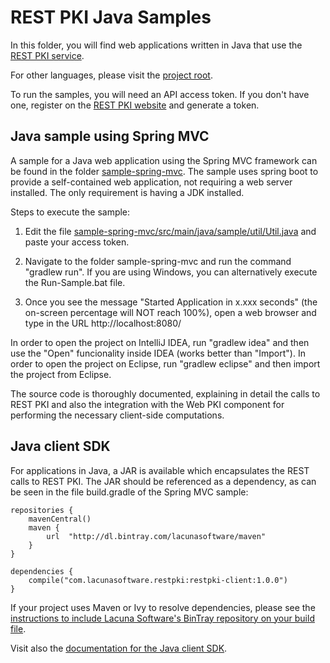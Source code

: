 REST PKI Java Samples
=====================

In this folder, you will find web applications written in Java that use the
[REST PKI service](https://restpki.lacunasoftware.com/).

For other languages, please visit the [project root](https://github.com/LacunaSoftware/RestPkiSamples).

To run the samples, you will need an API access token. If you don't have one, register on the
[REST PKI website](https://restpki.lacunasoftware.com/) and generate a token.

Java sample using Spring MVC
----------------------------

A sample for a Java web application using the Spring MVC framework can be found in the folder
[sample-spring-mvc](sample-spring-mvc/). The sample uses spring boot to provide a self-contained web application,
not requiring a web server installed. The only requirement is having a JDK installed.

Steps to execute the sample:

1. Edit the file [sample-spring-mvc/src/main/java/sample/util/Util.java](sample-spring-mvc/src/main/java/sample/util/Util.java) and paste your access
   token.
   
2. Navigate to the folder sample-spring-mvc and run the command "gradlew run". If you are
   using Windows, you can alternatively execute the Run-Sample.bat file.
  
3. Once you see the message "Started Application in x.xxx seconds" (the on-screen percentage
   will NOT reach 100%), open a web browser and type in the URL http://localhost:8080/
   
In order to open the project on IntelliJ IDEA, run "gradlew idea" and then use the "Open"
funcionality inside IDEA (works better than "Import"). In order to open the project on Eclipse,
run "gradlew eclipse" and then import the project from Eclipse.

The source code is thoroughly documented, explaining in detail the calls to REST PKI and
also the integration with the Web PKI component for performing the necessary client-side
computations.

Java client SDK
---------------

For applications in Java, a JAR is available which encapsulates the REST calls to REST PKI.
The JAR should be referenced as a dependency, as can be seen in the file build.gradle of the
Spring MVC sample:

	repositories {
		mavenCentral()
		maven {
			url  "http://dl.bintray.com/lacunasoftware/maven" 
		}
	} 

	dependencies {
		compile("com.lacunasoftware.restpki:restpki-client:1.0.0")
	}

If your project uses Maven or Ivy to resolve dependencies, please see the
[instructions to include Lacuna Software's BinTray repository on your build file](https://bintray.com/lacunasoftware/maven/restpki-client).

Visit also the [documentation for the Java client SDK](https://restpki.lacunasoftware.com/Content/docs/java-client/).
